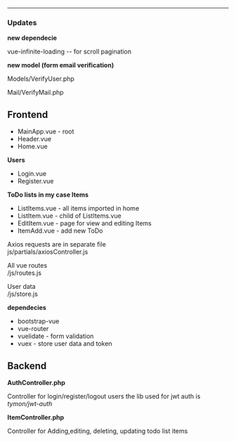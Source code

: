 ----------------------------------------
<p><h3>Updates</h3></p>
<p><b>new dependecie</b></p>
<p>vue-infinite-loading -- for scroll pagination</p>

<p><b>new model (form email verification)</b></p>
<p>Models/VerifyUser.php</p>
<p>Mail/VerifyMail.php</p>

<h2>Frontend</h2>

<ul>
<li> MainApp.vue - root</li>
<li>Header.vue</li>
<li>Home.vue</li></ul>

<p><b>Users</b></p>
<ul><li>Login.vue</li>
<li>Register.vue</li>
</ul>

<p><b>ToDo lists in my case Items</b></p>
<ul>
  <li>ListItems.vue - all items imported in home</li>
<li>ListItem.vue - child of ListItems.vue</li>
<li>EditItem.vue - page for view and editing Items</li>
<li>ItemAdd.vue -  add new ToDo</li>
  </ul>
</p>

<p>Axios requests are in separate file <br />
js/partials/axiosController.js
</p>
<p>All vue routes <br />
/js/routes.js
</p>
<p>User data<br />
/js/store.js
</p>
<p><b>dependecies</b></p>
<ul>
  <li>bootstrap-vue</li>
<li>vue-router</li>
<li>vuelidate - form validation</li> 
<li>vuex - store user data and token</li>
  </ul>

<h2>Backend</h2>

<p><b>AuthController.php</b></p>
<p>Controller for login/register/logout users
the lib used for jwt auth is <i>tymon/jwt-auth</i></p>

<p><b>ItemController.php</b></p>
<p>Controller for Adding,editing, deleting, updating todo list items</p>

